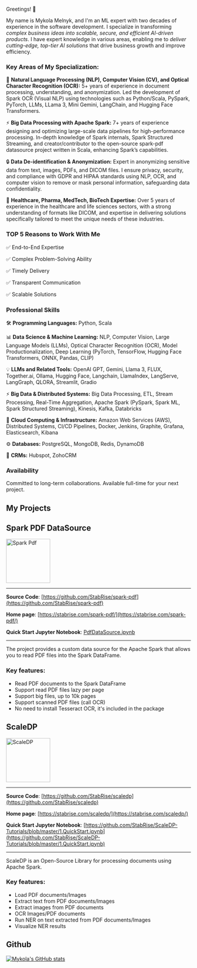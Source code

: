 Greetings! 👋 

My name is Mykola Melnyk, and I'm an ML expert with two decades of experience in the software development. I specialize in transforming *complex business ideas into scalable, secure, and efficient AI-driven products*. I have expert knowledge in various areas, enabling me to *deliver cutting-edge, top-tier AI solutions* that drive business growth and improve efficiency.

### Key Areas of My Specialization:

📄 **Natural Language Processing (NLP), Computer Vision (CV), and Optical Character Recognition (OCR):** 5+ years of experience in document processing, understanding, and anonymization. Led the development of Spark OCR (Visual NLP) using technologies such as Python/Scala, PySpark, PyTorch, LLMs, LLama 3, Mini Gemini, LangChain, and Hugging Face Transformers.

⚡ **Big Data Processing with Apache Spark:** 7+ years of experience designing and optimizing large-scale data pipelines for high-performance processing. In-depth knowledge of Spark internals, Spark Structured Streaming, and creator/contributor to the open-source spark-pdf datasource project written in Scala, enhancing Spark’s capabilities.

🔒 **Data De-identification & Anonymization:** Expert in anonymizing sensitive data from text, images, PDFs, and DICOM files. I ensure privacy, security, and compliance with GDPR and HIPAA standards using NLP, OCR, and computer vision to remove or mask personal information, safeguarding data confidentiality.

🧬 **Healthcare, Pharma, MedTech, BioTech Expertise:** Over 5 years of experience in the healthcare and life sciences sectors, with a strong understanding of formats like DICOM, and expertise in delivering solutions specifically tailored to meet the unique needs of these industries.

### TOP 5 Reasons to Work With Me
✅ End-to-End Expertise

✅ Complex Problem-Solving Ability

✅ Timely Delivery

✅ Transparent Communication

✅ Scalable Solutions

### Professional Skills

🛠️ **Programming Languages:** Python, Scala

📊 **Data Science & Machine Learning:** NLP, Computer Vision, Large Language Models (LLMs), Optical Character Recognition (OCR), Model Productionalization, Deep Learning (PyTorch, TensorFlow, Hugging Face Transformers, ONNX, Pandas, CLIP)

💡 **LLMs and Related Tools:** OpenAI GPT, Gemini, Llama 3, FLUX, Together.ai, Ollama, Hugging Face, Langchain, LlamaIndex, LangServe, LangGraph, QLORA, Streamlit, Gradio

⚡ **Big Data & Distributed Systems:** Big Data Processing, ETL, Stream Processing, Real-Time Aggregation, Apache Spark (PySpark, Spark ML, Spark Structured Streaming), Kinesis, Kafka, Databricks

🚀 **Cloud Computing & Infrastructure:** Amazon Web Services (AWS), Distributed Systems, CI/CD Pipelines, Docker, Jenkins, Graphite, Grafana, Elasticsearch, Kibana

⚙️ **Databases:** PostgreSQL, MongoDB, Redis, DynamoDB

💼 **CRMs:** Hubspot, ZohoCRM

### Availability
Committed to long-term collaborations. Available full-time for your next project.

## My Projects

## Spark PDF DataSource

<a href="https://stabrise.com/spark-pdf/"><a href="https://stabrise.com/spark-pdf/"><img alt="Spark Pdf" src="https://stabrise.com/static/images/projects/sparkpdf.webp" height="120"></a>

---

**Source Code**: [https://github.com/StabRise/spark-pdf](https://github.com/StabRise/spark-pdf)

**Home page**: [https://stabrise.com/spark-pdf/](https://stabrise.com/spark-pdf/)

**Quick Start Jupyter Notebook**: [PdfDataSource.ipynb](https://github.com/StabRise/spark-pdf/blob/main/examples/PdfDataSource.ipynb)

---

The project provides a custom data source for the Apache Spark that allows you to read PDF files into the Spark DataFrame.

### Key features:

- Read PDF documents to the Spark DataFrame
- Support read PDF files lazy per page
- Support big files, up to 10k pages
- Support scanned PDF files (call OCR)
- No need to install Tesseract OCR, it's included in the package


## ScaleDP

<a href="https://stabrise.com/scaledp/"><img alt="ScaleDP" src="https://stabrise.com/static/images/projects/scaledp.webp" height="120" /></a>

---

**Source Code**: [https://github.com/StabRise/scaledp](https://github.com/StabRise/scaledp)

**Home page**: [https://stabrise.com/scaledp/](https://stabrise.com/scaledp/)

**Quick Start Jupyter Notebook**: [https://github.com/StabRise/ScaleDP-Tutorials/blob/master/1.QuickStart.ipynb](https://github.com/StabRise/ScaleDP-Tutorials/blob/master/1.QuickStart.ipynb)

---

ScaleDP is an Open-Source Library for processing documents using Apache Spark.

### Key features:

- Load PDF documents/Images
- Extract text from PDF documents/Images
- Extract images from PDF documents
- OCR Images/PDF documents
- Run NER on text extracted from PDF documents/Images
- Visualize NER results


## Github

[![Mykola's GitHub stats](https://github-readme-stats-sigma-five.vercel.app/api?username=mykolamelnykml&include_all_commits=true&count_private=true&show_icons=true)](https://github.com/mykolamelnykml)



